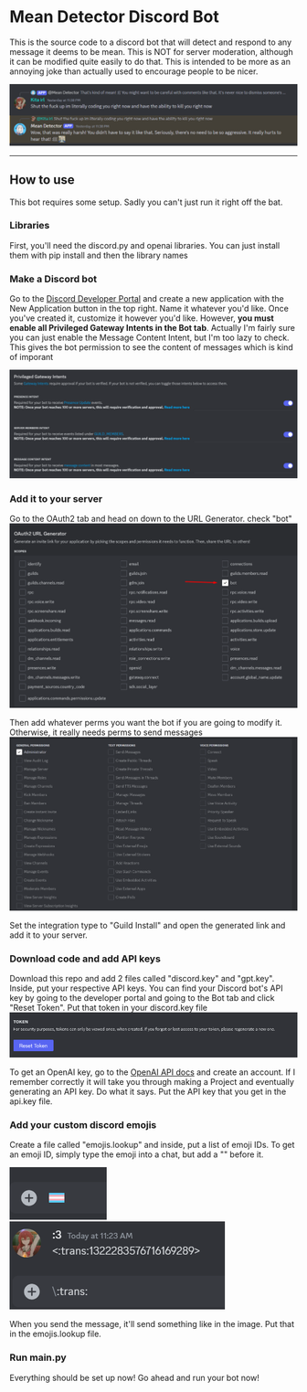 # Mean Detector Discord Bot
This is the source code to a discord bot that will detect and respond to any message it deems to be mean. This is NOT for server moderation, although it can be modified quite easily to do that. This is intended to be more as an annoying joke than actually used to encourage people to be nicer.

![Example of the bot responding to a mean message.](images/example.png)

<hr>

## How to use
This bot requires some setup. Sadly you can't just run it right off the bat. 

### Libraries
First, you'll need the discord\.py and openai libraries. You can just install them with pip install and then the library names

### Make a Discord bot
Go to the [Discord Developer Portal](https://discord.com/developers/applications) and create a new application with the New Application button in the top right. Name it whatever you'd like. Once you've created it, customize it however you'd like. However, <b>you must enable all Privileged Gateway Intents in the Bot tab</b>. Actually I'm fairly sure you can just enable the Message Content Intent, but I'm too lazy to check. This gives the bot permission to see the content of messages which is kind of imporant

![Check these three](images/intents.png)

### Add it to your server

Go to the OAuth2 tab and head on down to the URL Generator. check "bot"
![Check "bot" in the OAuth2 link generator](images/oauth2_bot.png)

Then add whatever perms you want the bot if you are going to modify it. Otherwise, it really needs perms to send messages
![Give it whatever perms you'd like](images/oauth2_perms.png)

Set the integration type to "Guild Install" and open the generated link and add it to your server.

### Download code and add API keys
Download this repo and add 2 files called "discord.key" and "gpt.key". Inside, put your respective API keys. You can find your Discord bot's API key by going to the developer portal and going to the Bot tab and click "Reset Token". Put that token in your discord.key file
![Button to access your Discord API key](images/bottoken.png)

To get an OpenAI key, go to the [OpenAI API docs](https://platform.openai.com/docs/overview) and create an account. If I remember correctly it will take you through making a Project and eventually generating an API key. Do what it says. Put the API key that you get in the api.key file.

### Add your custom discord emojis
Create a file called "emojis.lookup" and inside, put a list of emoji IDs. To get an emoji ID, simply type the emoji into a chat, but add a "\" before it.

![Type the emoji](images/typeemoji.png) 
![Add backslash and send](images/addbackslash.png)

When you send the message, it'll send something like in the image. Put that in the emojis.lookup file.

### Run main\.py
Everything should be set up now! Go ahead and run your bot now!
